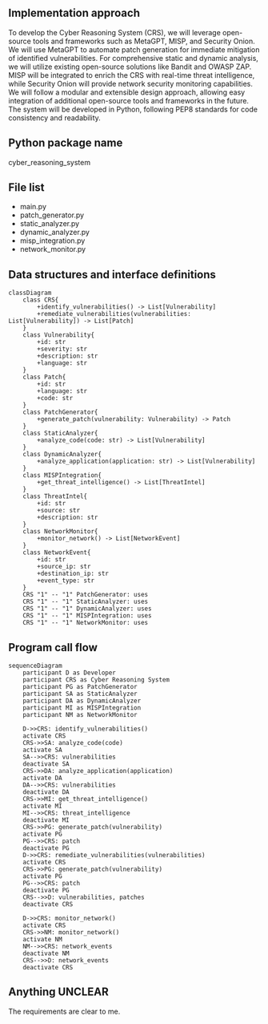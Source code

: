 ## Implementation approach

To develop the Cyber Reasoning System (CRS), we will leverage open-source tools and frameworks such as MetaGPT, MISP, and Security Onion. We will use MetaGPT to automate patch generation for immediate mitigation of identified vulnerabilities. For comprehensive static and dynamic analysis, we will utilize existing open-source solutions like Bandit and OWASP ZAP. MISP will be integrated to enrich the CRS with real-time threat intelligence, while Security Onion will provide network security monitoring capabilities. We will follow a modular and extensible design approach, allowing easy integration of additional open-source tools and frameworks in the future. The system will be developed in Python, following PEP8 standards for code consistency and readability.

## Python package name

cyber_reasoning_system

## File list

- main.py
- patch_generator.py
- static_analyzer.py
- dynamic_analyzer.py
- misp_integration.py
- network_monitor.py

## Data structures and interface definitions


    classDiagram
        class CRS{
            +identify_vulnerabilities() -> List[Vulnerability]
            +remediate_vulnerabilities(vulnerabilities: List[Vulnerability]) -> List[Patch]
        }
        class Vulnerability{
            +id: str
            +severity: str
            +description: str
            +language: str
        }
        class Patch{
            +id: str
            +language: str
            +code: str
        }
        class PatchGenerator{
            +generate_patch(vulnerability: Vulnerability) -> Patch
        }
        class StaticAnalyzer{
            +analyze_code(code: str) -> List[Vulnerability]
        }
        class DynamicAnalyzer{
            +analyze_application(application: str) -> List[Vulnerability]
        }
        class MISPIntegration{
            +get_threat_intelligence() -> List[ThreatIntel]
        }
        class ThreatIntel{
            +id: str
            +source: str
            +description: str
        }
        class NetworkMonitor{
            +monitor_network() -> List[NetworkEvent]
        }
        class NetworkEvent{
            +id: str
            +source_ip: str
            +destination_ip: str
            +event_type: str
        }
        CRS "1" -- "1" PatchGenerator: uses
        CRS "1" -- "1" StaticAnalyzer: uses
        CRS "1" -- "1" DynamicAnalyzer: uses
        CRS "1" -- "1" MISPIntegration: uses
        CRS "1" -- "1" NetworkMonitor: uses
    

## Program call flow


    sequenceDiagram
        participant D as Developer
        participant CRS as Cyber Reasoning System
        participant PG as PatchGenerator
        participant SA as StaticAnalyzer
        participant DA as DynamicAnalyzer
        participant MI as MISPIntegration
        participant NM as NetworkMonitor
        
        D->>CRS: identify_vulnerabilities()
        activate CRS
        CRS->>SA: analyze_code(code)
        activate SA
        SA-->>CRS: vulnerabilities
        deactivate SA
        CRS->>DA: analyze_application(application)
        activate DA
        DA-->>CRS: vulnerabilities
        deactivate DA
        CRS->>MI: get_threat_intelligence()
        activate MI
        MI-->>CRS: threat_intelligence
        deactivate MI
        CRS->>PG: generate_patch(vulnerability)
        activate PG
        PG-->>CRS: patch
        deactivate PG
        D->>CRS: remediate_vulnerabilities(vulnerabilities)
        activate CRS
        CRS->>PG: generate_patch(vulnerability)
        activate PG
        PG-->>CRS: patch
        deactivate PG
        CRS-->>D: vulnerabilities, patches
        deactivate CRS
        
        D->>CRS: monitor_network()
        activate CRS
        CRS->>NM: monitor_network()
        activate NM
        NM-->>CRS: network_events
        deactivate NM
        CRS-->>D: network_events
        deactivate CRS
    

## Anything UNCLEAR

The requirements are clear to me.

